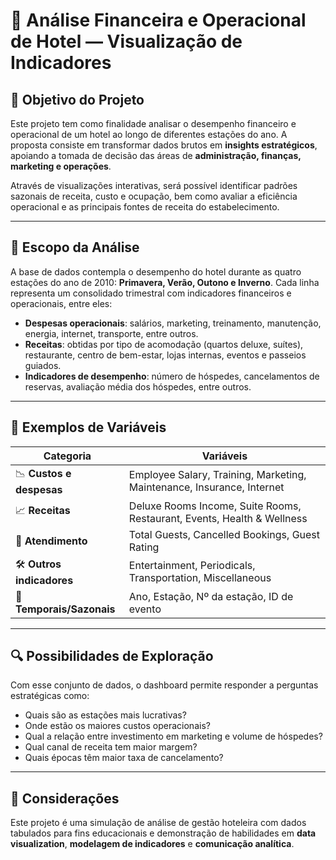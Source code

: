 # 🏨 Análise Financeira e Operacional de Hotel — Visualização de Indicadores

## 🎯 Objetivo do Projeto

Este projeto tem como finalidade analisar o desempenho financeiro e operacional de um hotel ao longo de diferentes estações do ano. A proposta consiste em transformar dados brutos em **insights estratégicos**, apoiando a tomada de decisão das áreas de **administração, finanças, marketing e operações**.

Através de visualizações interativas, será possível identificar padrões sazonais de receita, custo e ocupação, bem como avaliar a eficiência operacional e as principais fontes de receita do estabelecimento.

---

## 🧩 Escopo da Análise

A base de dados contempla o desempenho do hotel durante as quatro estações do ano de 2010: **Primavera, Verão, Outono e Inverno**. Cada linha representa um consolidado trimestral com indicadores financeiros e operacionais, entre eles:

- **Despesas operacionais**: salários, marketing, treinamento, manutenção, energia, internet, transporte, entre outros.
- **Receitas**: obtidas por tipo de acomodação (quartos deluxe, suítes), restaurante, centro de bem-estar, lojas internas, eventos e passeios guiados.
- **Indicadores de desempenho**: número de hóspedes, cancelamentos de reservas, avaliação média dos hóspedes, entre outros.

---

## 📁 Exemplos de Variáveis

| Categoria                      | Variáveis                                                                 |
|-------------------------------|---------------------------------------------------------------------------|
| 📉 **Custos e despesas**       | Employee Salary, Training, Marketing, Maintenance, Insurance, Internet    |
| 📈 **Receitas**               | Deluxe Rooms Income, Suite Rooms, Restaurant, Events, Health & Wellness  |
| 👥 **Atendimento**            | Total Guests, Cancelled Bookings, Guest Rating                            |
| 🛠️ **Outros indicadores**     | Entertainment, Periodicals, Transportation, Miscellaneous                 |
| 📆 **Temporais/Sazonais**     | Ano, Estação, Nº da estação, ID de evento                                |

---

## 🔍 Possibilidades de Exploração

Com esse conjunto de dados, o dashboard permite responder a perguntas estratégicas como:

- Quais são as estações mais lucrativas?
- Onde estão os maiores custos operacionais?
- Qual a relação entre investimento em marketing e volume de hóspedes?
- Qual canal de receita tem maior margem?
- Quais épocas têm maior taxa de cancelamento?

---

## 📌 Considerações

Este projeto é uma simulação de análise de gestão hoteleira com dados tabulados para fins educacionais e demonstração de habilidades em **data visualization**, **modelagem de indicadores** e **comunicação analítica**.